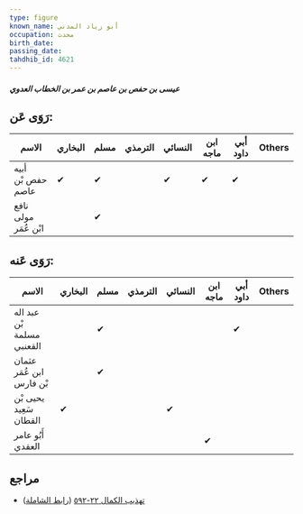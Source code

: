 ```yaml
---
type: figure
known_name: أبو زياد المدني
occupation: محدث
birth_date:
passing_date:
tahdhib_id: 4621
---
```

##### عيسى بن حفص بن عاصم بن عمر بن الخطاب العدوي

## رَوَى عَن:
| الاسم                | البخاري | مسلم | الترمذي | النسائي | ابن ماجه | أبي داود | Others |
| -------------------- | ------- | ---- | ------- | ------- | -------- | -------- | ------ |
| أبيه حفص بْن عاصم    | ✔       | ✔    |         | ✔       | ✔        | ✔        |        |
| نافع مولى ابْن عُمَر |         | ✔    |         |         |          |          |        |
## رَوَى عَنه:
| الاسم                     | البخاري | مسلم | الترمذي | النسائي | ابن ماجه | أبي داود | Others |
| ------------------------- | ------- | ---- | ------- | ------- | -------- | -------- | ------ |
| عبد اله بْن مسلمة القعنبي |         | ✔    |         |         |          | ✔        |        |
| عثمان ابن عُمَر بْن فارس  |         | ✔    |         |         |          |          |        |
| يحيى بْن سَعِيد القطان    | ✔       |      |         | ✔       |          |          |        |
| أَبُو عامر العقدي         |         |      |         |         | ✔        |          |        |
## مراجع
- [تهذيب الكمال ٢٢-٥٩٢](obsidian://open?vault=Tahdhib-al-Kamal&file=Figures/٤٦٢١-عيسى%20بن%20حفص%20بن%20عاصم%20بن%20عمر%20بن%20الخطاب%20العدوي) ([رابط الشاملة](https://shamela.ws/book/3722/11845))